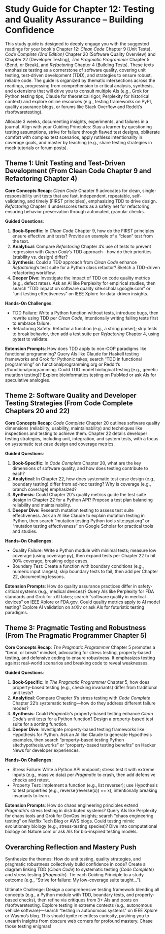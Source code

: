 # Study Guide for Chapter 12: Testing and Quality Assurance – Building Confidence

This study guide is designed to deeply engage you with the suggested readings for your book's Chapter 12: *Clean Code* Chapter 9 (Unit Tests), *Code Complete (2nd Edition)* Chapter 20 (Software Quality Overview) and Chapter 22 (Developer Testing), *The Pragmatic Programmer* Chapter 5 (Bend, or Break), and *Refactoring* Chapter 4 (Building Tests). These texts emphasize testing as a cornerstone of software quality, covering unit testing, test-driven development (TDD), and strategies to ensure robust, reliable code. The guide is organized by thematic intersections across the readings, progressing from comprehension to critical analysis, synthesis, and extensions that will drive you to consult multiple AIs (e.g., Grok for Python testing tips, Claude for theoretical rigor, Perplexity for historical context) and explore online resources (e.g., testing frameworks on PyPI, quality assurance blogs, or forums like Stack Overflow and Reddit’s r/softwaretesting). 

Allocate 3 weeks, documenting insights, experiments, and failures in a journal. Align with your Guiding Principles: Stay a learner by questioning testing assumptions, strive for failure through flawed test designs, obliterate comfort with complex test scenarios, apply ruthless intentionality in coverage goals, and master by teaching (e.g., share testing strategies in mock tutorials or forum posts).

## Theme 1: Unit Testing and Test-Driven Development (From Clean Code Chapter 9 and Refactoring Chapter 4)

**Core Concepts Recap**: *Clean Code* Chapter 9 advocates for clean, single-responsibility unit tests that are fast, independent, repeatable, self-validating, and timely (FIRST principles), emphasizing TDD to drive design. *Refactoring* Chapter 4 underscores tests as a safety net for refactoring, ensuring behavior preservation through automated, granular checks.

**Guided Questions**:
1. **Book-Specific**: In *Clean Code* Chapter 9, how do the FIRST principles ensure effective unit tests? Provide an example of a “clean” test from the text.
2. **Analytical**: Compare *Refactoring* Chapter 4’s use of tests to prevent regression with *Clean Code*’s TDD approach—how do their priorities (stability vs. design) differ?
3. **Synthesis**: Could a TDD approach from *Clean Code* enhance *Refactoring*’s test suite for a Python class refactor? Sketch a TDD-driven refactoring workflow.
4. **Deeper Dive**: Investigate the impact of TDD on code quality metrics (e.g., defect rates). Ask an AI like Perplexity for empirical studies, then search “TDD impact on software quality site:scholar.google.com” or “unit testing effectiveness” on IEEE Xplore for data-driven insights.

**Hands-On Challenges**:
- TDD Failure: Write a Python function without tests, introduce bugs, then rewrite using TDD per *Clean Code*, intentionally writing failing tests first to embrace failure.
- Refactoring Safety: Refactor a function (e.g., a string parser); skip tests to break behavior, then add a test suite per *Refactoring* Chapter 4, using pytest to validate.

**Extension Prompts**: How does TDD apply to non-OOP paradigms like functional programming? Query AIs like Claude for Haskell testing frameworks and Grok for Pythonic takes; search “TDD in functional programming” on functionalprogramming.org or Reddit’s r/functionalprogramming. Could TDD model biological testing (e.g., genetic mutation testing)? Explore bioinformatics testing on PubMed or ask AIs for speculative analogies.

## Theme 2: Software Quality and Developer Testing Strategies (From Code Complete Chapters 20 and 22)

**Core Concepts Recap**: *Code Complete* Chapter 20 outlines software quality dimensions (reliability, usability, maintainability) and techniques like inspections and testing to achieve them. Chapter 22 details developer testing strategies, including unit, integration, and system tests, with a focus on systematic test case design and coverage metrics.

**Guided Questions**:
1. **Book-Specific**: In *Code Complete* Chapter 20, what are the key dimensions of software quality, and how does testing contribute to each?
2. **Analytical**: In Chapter 22, how does systematic test case design (e.g., boundary testing) differ from ad-hoc testing? Why is coverage (e.g., branch coverage) emphasized?
3. **Synthesis**: Could Chapter 20’s quality metrics guide the test suite design in Chapter 22 for a Python API? Propose a test plan balancing reliability and maintainability.
4. **Deeper Dive**: Research mutation testing to assess test suite effectiveness. Ask an AI like Claude to explain mutation testing in Python, then search “mutation testing Python tools site:pypi.org” or “mutation testing effectiveness” on Google Scholar for practical tools and studies.

**Hands-On Challenges**:
- Quality Failure: Write a Python module with minimal tests; measure low coverage (using coverage.py), then expand tests per Chapter 22 to hit 90% coverage, breaking edge cases.
- Boundary Test: Create a function with boundary conditions (e.g., numeric input ranges); skip boundary tests to fail, then add per Chapter 22, documenting lessons.

**Extension Prompts**: How do quality assurance practices differ in safety-critical systems (e.g., medical devices)? Query AIs like Perplexity for FDA standards and Grok for xAI takes; search “software quality in medical devices” on IEEE Xplore or FDA.gov. Could quality metrics apply to AI model testing? Explore AI validation on arXiv or ask AIs for futuristic testing paradigms.

## Theme 3: Pragmatic Testing and Robustness (From The Pragmatic Programmer Chapter 5)

**Core Concepts Recap**: *The Pragmatic Programmer* Chapter 5 promotes a “bend, or break” mindset, advocating for stress testing, property-based testing, and defensive coding to ensure robustness. It emphasizes testing against real-world scenarios and breaking code to reveal weaknesses.

**Guided Questions**:
1. **Book-Specific**: In *The Pragmatic Programmer* Chapter 5, how does property-based testing (e.g., checking invariants) differ from traditional unit tests?
2. **Analytical**: Compare Chapter 5’s stress testing with *Code Complete* Chapter 22’s systematic testing—how do they address different failure modes?
3. **Synthesis**: Could *Pragmatic*’s property-based testing enhance *Clean Code*’s unit tests for a Python function? Design a property-based test suite for a sorting function.
4. **Deeper Dive**: Investigate property-based testing frameworks like Hypothesis for Python. Ask an AI like Claude to generate Hypothesis examples, then search “property-based testing Python site:hypothesis.works” or “property-based testing benefits” on Hacker News for developer experiences.

**Hands-On Challenges**:
- Stress Failure: Write a Python API endpoint; stress test it with extreme inputs (e.g., massive data) per *Pragmatic* to crash, then add defensive checks and retest.
- Property Test: Implement a function (e.g., list reverser); use Hypothesis to test properties (e.g., reverse(reverse(x)) == x), intentionally breaking invariants to learn.

**Extension Prompts**: How do chaos engineering principles extend *Pragmatic*’s stress testing in distributed systems? Query AIs like Perplexity for chaos tools and Grok for DevOps insights; search “chaos engineering testing” on Netflix Tech Blog or AWS blogs. Could testing mimic evolutionary biology (e.g., stress-testing species)? Dive into computational biology on Nature.com or ask AIs for bio-inspired testing models.

## Overarching Reflection and Mastery Push

Synthesize the themes: How do unit testing, quality strategies, and pragmatic robustness collectively build confidence in code? Create a diagram linking TDD (*Clean Code*) to systematic testing (*Code Complete*) and stress testing (*Pragmatic*). Tie each Guiding Principle to a study outcome (e.g., “Strive for failure: My low-coverage suite taught…”).

Ultimate Challenge: Design a comprehensive testing framework blending all concepts (e.g., a Python module with TDD, boundary tests, and property-based checks), then refine via critiques from 3+ AIs and posts on r/softwaretesting. Explore testing in extreme contexts (e.g., autonomous vehicle software)—search “testing in autonomous systems” on IEEE Xplore or Waymo’s blog. This should ignite relentless curiosity, pushing you to unearth insights from obscure web corners for profound mastery. Chase those testing enigmas!